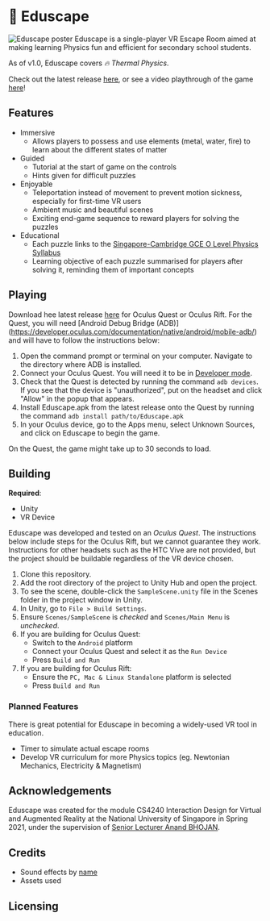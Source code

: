 # 🚀 Eduscape

![Eduscape poster](poster.png)
Eduscape is a single-player VR Escape Room aimed at making learning Physics fun and efficient for secondary school students.

As of v1.0, Eduscape covers *🔥 Thermal Physics*.

Check out the latest release [here](https://github.com/eduscapevr/eduscape/releases),
or see a video playthrough of the game [here](https://www.youtube.com/watch?v=bl38ZaQcHwc)!

## Features
- Immersive
  - Allows players to possess and use elements (metal, water, fire) to learn about the different states of matter
- Guided
  - Tutorial at the start of game on the controls
  - Hints given for difficult puzzles
- Enjoyable
  - Teleportation instead of movement to prevent motion sickness, especially for first-time VR users
  - Ambient music and beautiful scenes
  - Exciting end-game sequence to reward players for solving the puzzles
- Educational
  - Each puzzle links to the [Singapore-Cambridge GCE O Level Physics Syllabus](https://www.seab.gov.sg/docs/default-source/national-examinations/syllabus/olevel/2021syllabus/6091_y21_sy.pdf)
  - Learning objective of each puzzle summarised for players after solving it, reminding them of important concepts

## Playing

Download hee latest release [here](https://github.com/eduscapevr/eduscape/releases) for Oculus Quest or Oculus Rift.
For the Quest, you will need [Android Debug Bridge (ADB)] (https://developer.oculus.com/documentation/native/android/mobile-adb/)
and will have to follow the instructions below:

1. Open the command prompt or terminal on your computer. Navigate to the directory where ADB is installed.
2. Connect your Oculus Quest. You will need it to be in [Developer mode](https://developer.oculus.com/documentation/native/android/mobile-device-setup/).
3. Check that the Quest is detected by running the command `adb devices`. If you see that the device is "unauthorized", put on the headset and click "Allow" in the popup that appears.
4. Install Eduscape.apk from the latest release onto the Quest by running the command `adb install path/to/Eduscape.apk`
5. In your Oculus device, go to the Apps menu, select Unknown Sources, and click on Eduscape to begin the game.

On the Quest, the game might take up to 30 seconds to load.

## Building

**Required**:
- Unity
- VR Device

Eduscape was developed and tested on an *Oculus Quest*.
The instructions below include steps for the Oculus Rift, but we cannot guarantee they work.
Instructions for other headsets such as the HTC Vive are not provided, but the project should be buildable regardless of the VR device chosen.

1. Clone this repository.
2. Add the root directory of the project to Unity Hub and open the project.
3. To see the scene, double-click the `SampleScene.unity` file in the Scenes folder in the project window in Unity.
4. In Unity, go to `File > Build Settings`.
5. Ensure `Scenes/SampleScene` is *checked* and `Scenes/Main Menu` is *unchecked*.
6. If you are building for Oculus Quest:
   - Switch to the `Android` platform
   - Connect your Oculus Quest and select it as the `Run Device`
   - Press `Build and Run`
7. If you are building for Oculus Rift:
   - Ensure the `PC, Mac & Linux Standalone` platform is selected
   - Press `Build and Run`

### Planned Features

There is great potential for Eduscape in becoming a widely-used VR tool in education.

- Timer to simulate actual escape rooms
- Develop VR curriculum for more Physics topics (eg. Newtonian Mechanics, Electricity & Magnetism)

## Acknowledgements
Eduscape was created for the module CS4240 Interaction Design for Virtual and Augmented Reality at the National University of Singapore in Spring 2021, under the supervision of [Senior Lecturer Anand BHOJAN](https://www.comp.nus.edu.sg/cs/bio/bhojan/).

## Credits
- Sound effects by [name](http://link/com)
- Assets used

## Licensing
